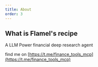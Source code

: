 ```yaml
---
title: About
order: 3
---
```

## What is Flamel's recipe

A LLM Power financial deep research agent

find me on [https://t.me/finance_tools_mcp](https://t.me/finance_tools_mcp)

